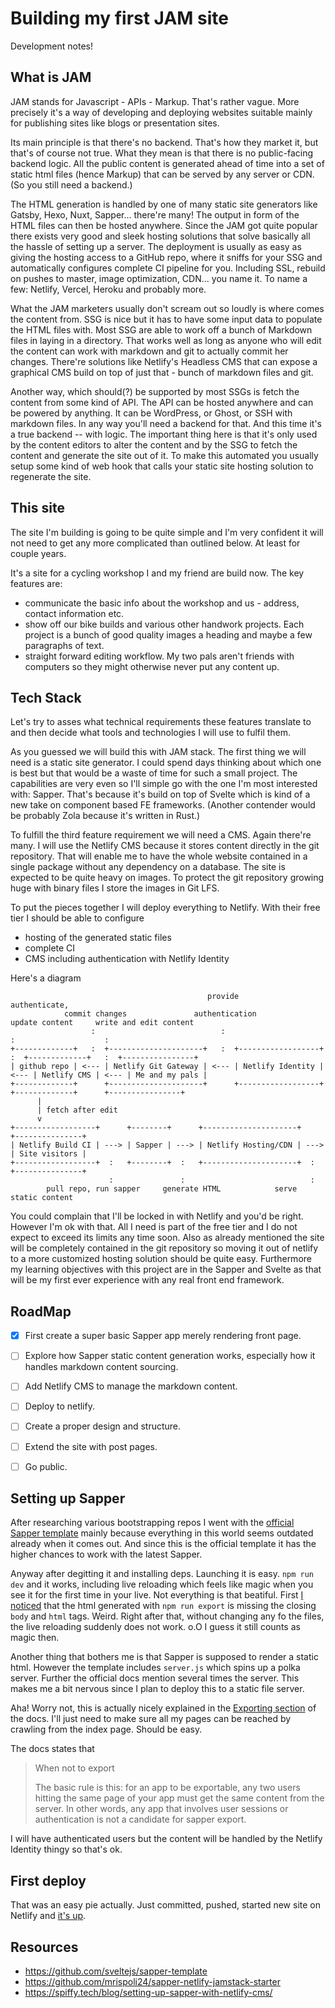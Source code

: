# Building my first JAM site
Development notes!

## What is JAM
JAM stands for Javascript - APIs - Markup. That's rather vague. More precisely it's a way of developing and deploying websites suitable mainly for publishing sites like blogs or presentation sites.

Its main principle is that there's no backend. That's how they market it, but that's of course not true. What they mean is that there is no public-facing backend logic. All the public content is generated ahead of time into a set of static html files (hence Markup) that can be served by any server or CDN. (So you still need a backend.)

The HTML generation is handled by one of many static site generators like Gatsby, Hexo, Nuxt, Sapper... there're many! The output in form of the HTML files can then be hosted anywhere. Since the JAM got quite popular there exists very good and sleek hosting solutions that solve basically all the hassle of setting up a server. The deployment is usually as easy as giving the hosting access to a GitHub repo, where it sniffs for your SSG and automatically configures complete CI pipeline for you. Including SSL, rebuild on pushes to master, image optimization, CDN... you name it. To name a few: Netlify, Vercel, Heroku and probably more.

What the JAM marketers usually don't scream out so loudly is where comes the content from. SSG is nice but it has to have some input data to populate the HTML files with. Most SSG are able to work off a bunch of Markdown files in laying in a directory. That works well as long as anyone who will edit the content can work with markdown and git to actually commit her changes. There're solutions like Netlify's Headless CMS that can expose a graphical CMS build on top of just that - bunch of markdown files and git.

Another way, which should(?) be supported by most SSGs is fetch the content from some kind of API. The API can be hosted anywhere and can be powered by anything. It can be WordPress, or Ghost, or SSH with markdown files. In any way you'll need a backend for that. And this time it's a true backend -- with logic. The important thing here is that it's only used by the content editors to alter the content and by the SSG to fetch the content and generate the site out of it. To make this automated you usually setup some kind of web hook that calls your static site hosting solution to regenerate the site.

## This site
The site I'm building is going to be quite simple and I'm very confident it will not need to get any more complicated than outlined below. At least for couple years.

It's a site for a cycling workshop I and my friend are build now. The key features are:
- communicate the basic info about the workshop and us - address, contact information etc.
- show off our bike builds and various other handwork projects. Each project is a bunch of good quality images a heading and maybe a few paragraphs of text.
- straight forward editing workflow. My two pals aren't friends with computers so they might otherwise never put any content up.


## Tech Stack
Let's try to asses what technical requirements these features translate to and then decide what tools and technologies I will use to fulfil them.

As you guessed we will build this with JAM stack. The first thing we will need is a static site generator. I could spend days thinking about which one is best but that would be a waste of time for such a small project. The capabilities are very even so I'll simple go with the one I'm most interested with: Sapper. That's because it's build on top of Svelte which is kind of a new take on component based FE frameworks. (Another contender would be probably Zola because it's written in Rust.)

To fulfill the third feature requirement we will need a CMS. Again there're many. I will use the Netlify CMS because it stores content directly in the git repository. That will enable me to have the whole website contained in a single package without any dependency on a database. The site is expected to be quite heavy on images. To protect the git repository growing huge with binary files I store the images in Git LFS.

To put the pieces together I will deploy everything to Netlify. With their free tier I should be able to configure
- hosting of the generated static files
- complete CI
- CMS including authentication with Netlify Identity

Here's a diagram

```                                        
                                            provide                 authenticate,
            commit changes               authentication            update content     write and edit content
                  :                            :                         :                    :                    
+-------------+   :  +---------------------+   :  +------------------+   :  +-------------+   :  +----------------+
| github repo | <--- | Netlify Git Gateway | <--- | Netlify Identity | <--- | Netlify CMS | <--- | Me and my pals |
+-------------+      +---------------------+      +------------------+      +-------------+      +----------------+
      |
      | fetch after edit
      v
+------------------+      +--------+      +---------------------+      +---------------+
| Netlify Build CI | ---> | Sapper | ---> | Netlify Hosting/CDN | ---> | Site visitors |
+------------------+  :   +--------+  :   +---------------------+  :   +---------------+
                      :               :                            :
        pull repo, run sapper     generate HTML            serve static content
```

You could complain that I'll be locked in with Netlify and you'd be right. However I'm ok with that. All I need is part of the free tier and I do not expect to exceed its limits any time soon. Also as already mentioned the site will be completely contained in the git repository so moving it out of netlify to a more customized hosting solution should be quite easy. Furthermore my learning objectives with this project are in the Sapper and Svelte as that will be my first ever experience with any real front end framework.

## RoadMap
- [x] First create a super basic Sapper app merely rendering front page.
- [ ] Explore how Sapper static content generation works, especially how it handles markdown content sourcing.
- [ ] Add Netlify CMS to manage the markdown content.
- [ ] Deploy to netlify.
- [ ] Create a proper design and structure.
- [ ] Extend the site with post pages.
- [ ] Go public.


## Setting up Sapper
After researching various bootstrapping repos I went with the [official Sapper template](https://github.com/sveltejs/sapper-template) mainly because everything in this world seems outdated already when it comes out. And since this is the official template it has the higher chances to work with the latest Sapper.

Anyway after degitting it and installing deps. Launching it is easy. `npm run dev` and it works, including live reloading which feels like magic when you see it for the first time in your live.
Not everything is that beatiful. First [I noticed](https://stackoverflow.com/questions/61843696/why-sapper-omits-clossing-html-tags) that the html generated with `npm run export` is missing the closing `body` and `html` tags. Weird.
Right after that, without changing any fo the files, the live reloading suddenly does not work. o.O I guess it still counts as magic then.

Another thing that bothers me is that Sapper is supposed to render a static html. However the template includes `server.js` which spins up a polka server. Further the official docs mention several times the server. This makes me a bit nervous since I plan to deploy this to a static file server.

Aha! Worry not, this is actually nicely explained in the [Exporting section](https://sapper.svelte.dev/docs#Exporting) of the docs. I'll just need to make sure all my pages can be reached by crawling from the index page. Should be easy.

The docs states that
> When not to export
>
> The basic rule is this: for an app to be exportable, any two users hitting the same page of your app must get the same content from the server. In other words, any app that involves user sessions or authentication is not a candidate for sapper export.

I will have authenticated users but the content will be handled by the Netlify Identity thingy so that's ok.

## First deploy
That was an easy pie actually. Just committed, pushed, started new site on Netlify and [it's up](https://cyklozalar.netlify.app/).

## Resources
- https://github.com/sveltejs/sapper-template
- https://github.com/mrispoli24/sapper-netlify-jamstack-starter
- https://spiffy.tech/blog/setting-up-sapper-with-netlify-cms/
